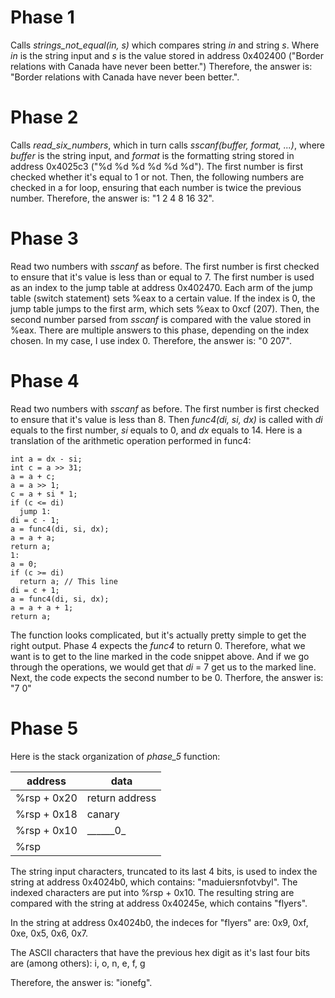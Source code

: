 # Phase 1
Calls *strings_not_equal(in, s)* which compares string *in* and string *s*. Where *in* is the string input and *s* is the value stored in address 0x402400 ("Border relations with Canada have never been better.")
Therefore, the answer is: "Border relations with Canada have never been better.".

# Phase 2
Calls *read_six_numbers*, which in turn calls *sscanf(buffer, format, ...)*, where *buffer* is the string input, and *format* is the formatting string stored in address 0x4025c3 ("%d %d %d %d %d %d"). The first number is first checked whether it's equal to 1 or not. Then, the following numbers are checked in a for loop, ensuring that each number is twice the previous number.
Therefore, the answer is: "1 2 4 8 16 32".

# Phase 3
Read two numbers with *sscanf* as before. The first number is first checked to ensure that it's value is less than or equal to 7. The first number is used as an index to the jump table at address 0x402470. Each arm of the jump table (switch statement) sets %eax to a certain value. If the index is 0, the jump table jumps to the first arm, which sets %eax to 0xcf (207). Then, the second number parsed from *sscanf* is compared with the value stored in %eax. There are multiple answers to this phase, depending on the index chosen. In my case, I use index 0.
Therefore, the answer is: "0 207".

# Phase 4
Read two numbers with *sscanf* as before. The first number is first checked to ensure that it's value is less than 8. Then *func4(di, si, dx)* is called with *di* equals to the first number, *si* equals to 0, and *dx* equals to 14.
Here is a translation of the arithmetic operation performed in func4:
```
int a = dx - si;
int c = a >> 31;
a = a + c;
a = a >> 1;
c = a + si * 1;
if (c <= di) 
  jump 1:
di = c - 1;
a = func4(di, si, dx);
a = a + a;
return a;
1:
a = 0;
if (c >= di)
  return a; // This line
di = c + 1;
a = func4(di, si, dx);
a = a + a + 1;
return a;
```
The function looks complicated, but it's actually pretty simple to get the right output. Phase 4 expects the *func4* to return 0. Therefore, what we want is to get to the line marked in the code snippet above. And if we go through the operations, we would get that *di* = 7 get us to the marked line.
Next, the code expects the second number to be 0.
Therfore, the answer is: "7 0"

# Phase 5

Here is the stack organization of *phase_5* function:

| address     | data            |
|------------ | --------------- |
| %rsp + 0x20 | return address  |
| %rsp + 0x18 | canary          |
| %rsp + 0x10 | \_\_\_\_\_\_0\_ |
| %rsp        |                 |

The string input characters, truncated to its last 4 bits, is used to index the string at address 0x4024b0, which contains: "maduiersnfotvbyl". The indexed characters are put into %rsp + 0x10. The resulting string are compared with the string at address 0x40245e, which contains "flyers".

In the string at address 0x4024b0, the indeces for "flyers" are: 0x9, 0xf, 0xe, 0x5, 0x6, 0x7.

The ASCII characters that have the previous hex digit as it's last four bits are (among others): i, o, n, e, f, g

Therefore, the answer is: "ionefg".
